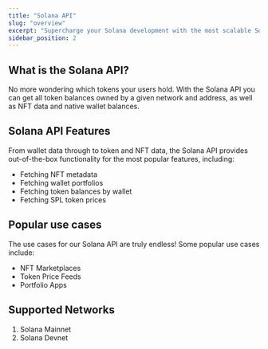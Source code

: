```yaml
---
title: "Solana API"
slug: "overview"
excerpt: "Supercharge your Solana development with the most scalable Solana API in Web3. Bring your projects to market at speed using Moralis’ Solana API!"
sidebar_position: 2
---
```

## What is the Solana API?

No more wondering which tokens your users hold. With the Solana API you can get all token balances owned by a given network and address, as well as NFT data and native wallet balances.

## Solana API Features

From wallet data through to token and NFT data, the Solana API provides out-of-the-box functionality for the most popular features, including:

- Fetching NFT metadata
- Fetching wallet portfolios
- Fetching token balances by wallet 
- Fetching SPL token prices

## Popular use cases

The use cases for our Solana API are truly endless! Some popular use cases include:

- NFT Marketplaces
- Token Price Feeds
- Portfolio Apps

## Supported Networks

1. Solana Mainnet
2. Solana Devnet